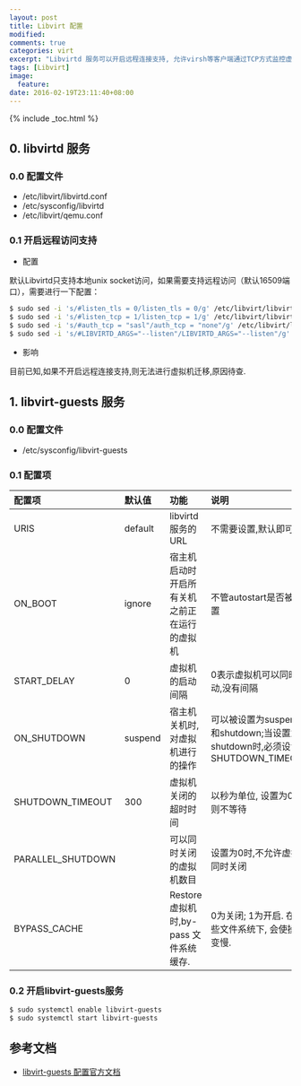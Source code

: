 ```yaml
---
layout: post
title: Libvirt 配置
modified:
comments: true
categories: virt
excerpt: "Libvirtd 服务可以开启远程连接支持, 允许virsh等客户端通过TCP方式监控虚拟机"
tags: [Libvirt]
image:
  feature:
date: 2016-02-19T23:11:40+08:00
---
```


{% include _toc.html %}

## 0. libvirtd 服务

### 0.0 配置文件 

- /etc/libvirt/libvirtd.conf
- /etc/sysconfig/libvirtd
- /etc/libvirt/qemu.conf

### 0.1 开启远程访问支持

* 配置

默认Libvirtd只支持本地unix socket访问，如果需要支持远程访问（默认16509端口），需要进行一下配置：

~~~ bash
$ sudo sed -i 's/#listen_tls = 0/listen_tls = 0/g' /etc/libvirt/libvirtd.conf
$ sudo sed -i 's/#listen_tcp = 1/listen_tcp = 1/g' /etc/libvirt/libvirtd.conf
$ sudo sed -i 's/#auth_tcp = "sasl"/auth_tcp = "none"/g' /etc/libvirt/libvirtd.conf
$ sudo sed -i 's/#LIBVIRTD_ARGS="--listen"/LIBVIRTD_ARGS="--listen"/g' /etc/sysconfig/libvirtd
~~~

* 影响

目前已知,如果不开启远程连接支持,则无法进行虚拟机迁移,原因待查.

## 1. libvirt-guests 服务

### 0.0 配置文件

- /etc/sysconfig/libvirt-guests

### 0.1 配置项

| 配置项 | 默认值 | 功能 |  说明  
| :- | :-| :- | :-
| URIS | default | libvirtd服务的URL | 不需要设置,默认即可
| ON_BOOT | ignore | 宿主机启动时开启所有关机之前正在运行的虚拟机 | 不管autostart是否被设置
| START_DELAY | 0 | 虚拟机的启动间隔 | 0表示虚拟机可以同时启动,没有间隔
| ON_SHUTDOWN | suspend | 宿主机关机时,对虚拟机进行的操作 | 可以被设置为suspend和shutdown;当设置为shutdown时,必须设置SHUTDOWN_TIMEOUT
| SHUTDOWN_TIMEOUT | 300 | 虚拟机关闭的超时时间 | 以秒为单位, 设置为0时,则不等待
| PARALLEL_SHUTDOWN | | 可以同时关闭的虚拟机数目 | 设置为0时,不允许虚拟机同时关闭
| BYPASS_CACHE | | Restore 虚拟机时,by-pass 文件系统缓存.| 0为关闭; 1为开启. 在一些文件系统下, 会使操作变慢.

### 0.2 开启libvirt-guests服务

~~~ bash
$ sudo systemctl enable libvirt-guests
$ sudo systemctl start libvirt-guests
~~~

## 参考文档

* [libvirt-guests 配置官方文档](https://access.redhat.com/documentation/en-US/Red_Hat_Enterprise_Linux/6/html/Virtualization_Administration_Guide/sub-sect-Shutting_down_rebooting_and_force_shutdown_of_a_guest_virtual_machine-Manipulating_the_libvirt_guests_configuration_settings.html)